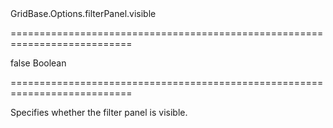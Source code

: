 <!--id-->GridBase.Options.filterPanel.visible<!--/id-->
===========================================================================
<!--default-->false<!--/default-->
<!--type-->Boolean<!--/type-->
===========================================================================

<!--shortDescription-->
Specifies whether the filter panel is visible.
<!--/shortDescription-->

<!--fullDescription-->

<!--/fullDescription-->